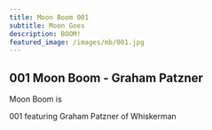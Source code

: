 ```yaml
---
title: Moon Boom 001
subtitle: Moon Goes
description: BOOM!
featured_image: /images/mb/001.jpg
---
```


## 001 Moon Boom - Graham Patzner

Moon Boom is

001 featuring Graham Patzner of Whiskerman